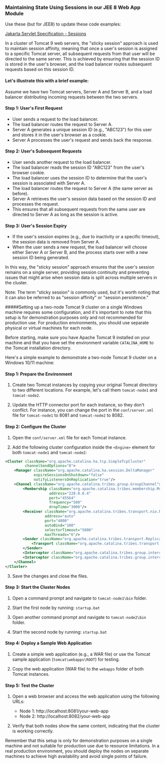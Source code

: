 ### Maintaining State Using Sessions in our JEE 8 Web App Module

Use these (but for JEE8) to update these code examples:

[Jakarta Servlet Specification - Sessions](https://jakarta.ee/specifications/servlet/5.0/jakarta-servlet-spec-5.0.html#sessions)

In a cluster of Tomcat 9 web servers, the "sticky session" approach is used to maintain session affinity, meaning that once a user's session is assigned to a specific Tomcat server, all subsequent requests from that user will be directed to the same server. This is achieved by ensuring that the session ID is stored in the user's browser, and the load balancer routes subsequent requests based on this session ID.

#### Let's illustrate this with a brief example:

Assume we have two Tomcat servers, Server A and Server B, and a load balancer distributing incoming requests between the two servers.

#### Step 1: User's First Request
- User sends a request to the load balancer.
- The load balancer routes the request to Server A.
- Server A generates a unique session ID (e.g., "ABC123") for this user and stores it in the user's browser as a cookie.
- Server A processes the user's request and sends back the response.

#### Step 2: User's Subsequent Requests
- User sends another request to the load balancer.
- The load balancer reads the session ID "ABC123" from the user's browser cookie.
- The load balancer uses the session ID to determine that the user's session is associated with Server A.
- The load balancer routes the request to Server A (the same server as before).
- Server A retrieves the user's session data based on the session ID and processes the request.
- This ensures that all subsequent requests from the same user are directed to Server A as long as the session is active.

#### Step 3: User's Session Expiry
- If the user's session expires (e.g., due to inactivity or a specific timeout), the session data is removed from Server A.
- When the user sends a new request, the load balancer will choose either Server A or Server B, and the process starts over with a new session ID being generated.

In this way, the "sticky session" approach ensures that the user's session remains on a single server, providing session continuity and preventing issues that might arise when session data is split across multiple servers in the cluster.

Note: The term "sticky session" is commonly used, but it's worth noting that it can also be referred to as "session affinity" or "session persistence."


#####Setting up a two-node Tomcat 9 cluster on a single Windows machine requires some configuration, and it's important to note that this setup is for demonstration purposes only and not recommended for production use. For production environments, you should use separate physical or virtual machines for each node.

Before starting, make sure you have Apache Tomcat 9 installed on your machine and that you have set the environment variable `CATALINA_HOME` to the Tomcat installation directory.

Here's a simple example to demonstrate a two-node Tomcat 9 cluster on a Windows 10/11 machine:

#### Step 1: Prepare the Environment

1. Create two Tomcat instances by copying your original Tomcat directory to two different locations. For example, let's call them `tomcat-node1` and `tomcat-node2`.

2. Update the HTTP connector port for each instance, so they don't conflict. For instance, you can change the port in the `conf/server.xml` file for `tomcat-node1` to 8081 and `tomcat-node2` to 8082.

#### Step 2: Configure the Cluster

1. Open the `conf/server.xml` file for each Tomcat instance.

2. Add the following cluster configuration inside the `<Engine>` element for both `tomcat-node1` and `tomcat-node2`:

```xml
<Cluster className="org.apache.catalina.ha.tcp.SimpleTcpCluster" 
         channelSendOptions="8">
    <Manager className="org.apache.catalina.ha.session.DeltaManager"
             expireSessionsOnShutdown="false"
             notifyListenersOnReplication="true"/>
    <Channel className="org.apache.catalina.tribes.group.GroupChannel">
        <Membership className="org.apache.catalina.tribes.membership.McastService"
                    address="228.0.0.4"
                    port="45564"
                    frequency="500"
                    dropTime="3000"/>
        <Receiver className="org.apache.catalina.tribes.transport.nio.NioReceiver"
                  address="auto"
                  port="4000"
                  autoBind="100"
                  selectorTimeout="5000"
                  maxThreads="6"/>
        <Sender className="org.apache.catalina.tribes.transport.ReplicationTransmitter">
            <Transport className="org.apache.catalina.tribes.transport.nio.PooledParallelSender"/>
        </Sender>
        <Interceptor className="org.apache.catalina.tribes.group.interceptors.TcpFailureDetector"/>
        <Interceptor className="org.apache.catalina.tribes.group.interceptors.MessageDispatch15Interceptor"/>
    </Channel>
</Cluster>
```

3. Save the changes and close the files.

#### Step 3: Start the Cluster Nodes

1. Open a command prompt and navigate to `tomcat-node1\bin` folder.

2. Start the first node by running: `startup.bat`

3. Open another command prompt and navigate to `tomcat-node2\bin` folder.

4. Start the second node by running: `startup.bat`

#### Step 4: Deploy a Sample Web Application

1. Create a simple web application (e.g., a WAR file) or use the Tomcat sample application (`tomcat\webapps\ROOT`) for testing.

2. Copy the web application (WAR file) to the `webapps` folder of both Tomcat instances.

#### Step 5: Test the Cluster

1. Open a web browser and access the web application using the following URLs:

   - Node 1: http://localhost:8081/your-web-app
   - Node 2: http://localhost:8082/your-web-app

2. Verify that both nodes show the same content, indicating that the cluster is working correctly.

Remember that this setup is only for demonstration purposes on a single machine and not suitable for production use due to resource limitations. In a real production environment, you should deploy the nodes on separate machines to achieve high availability and avoid single points of failure.




